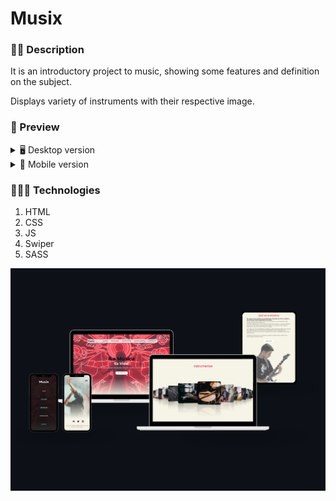 # Musix

### ✍🏻 Description

It is an introductory project to music, showing some features and definition on the subject.

Displays variety of instruments with their respective image.

### 🎨 Preview

<details>
    <summary>🖥 Desktop version</summary>

![](./assets/Musix.png)

</details>

<details>
    <summary>📱 Mobile version</summary>

![](./assets/Mobile.png)

</details>

### 👩🏻‍💻 Technologies

1. HTML
2. CSS
3. JS
4. Swiper
5. SASS

![Image text](https://github.com/CristhianCM/Musix/blob/main/assets/Photo_and_Realme/Musix_Finish.png)
